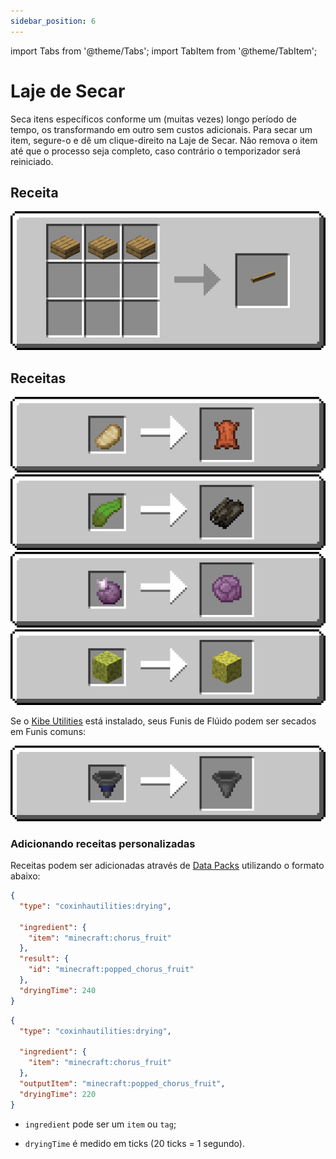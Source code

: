 ```yaml
---
sidebar_position: 6
---
```

import Tabs from '@theme/Tabs';
import TabItem from '@theme/TabItem';

# Laje de Secar

Seca itens específicos conforme um (muitas vezes) longo período de tempo, os transformando em outro sem custos adicionais.
Para secar um item, segure-o e dê um clique-direito na Laje de Secar. Não remova o item até que o processo seja completo, caso contrário o temporizador será reiniciado.

## Receita

![](/img/coxinha/recipes/drying_rack.png)

## Receitas

![](/img/coxinha/recipes/drying_rack/leather.png)
![](/img/coxinha/recipes/drying_rack/dried_kelp.png)
![](/img/coxinha/recipes/drying_rack/popped_chorus_fruit.png)
![](/img/coxinha/recipes/drying_rack/sponge.png)

Se o [Kibe Utilities](https://www.curseforge.com/minecraft/mc-mods/kibe) está instalado, seus Funis de Flúido podem ser secados em Funis comuns:

![](/img/coxinha/recipes/drying_rack/hopper.png)

### Adicionando receitas personalizadas 

Receitas podem ser adicionadas através de [Data Packs](https://pt.minecraft.wiki/w/Pacote_de_dados) utilizando o formato abaixo:

<Tabs>
<TabItem value="twenty-one" label="1.21+">

```json
{
  "type": "coxinhautilities:drying",

  "ingredient": {
    "item": "minecraft:chorus_fruit"
  },
  "result": {
    "id": "minecraft:popped_chorus_fruit"
  },
  "dryingTime": 240
}
```

</TabItem>
<TabItem value="twenty" label="1.20-">

```json
{
  "type": "coxinhautilities:drying",

  "ingredient": {
    "item": "minecraft:chorus_fruit"
  },
  "outputItem": "minecraft:popped_chorus_fruit",
  "dryingTime": 220
}
```

</TabItem>
</Tabs>


- `ingredient` pode ser um `item` ou `tag`;

- `dryingTime` é medido em ticks (20 ticks = 1 segundo).